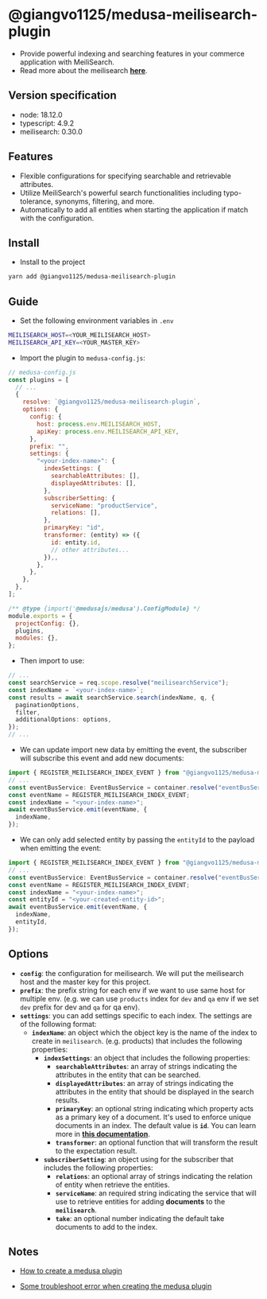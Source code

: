 # @giangvo1125/medusa-meilisearch-plugin

- Provide powerful indexing and searching features in your commerce application with MeiliSearch.
- Read more about the meilisearch [**here**](https://www.meilisearch.com/).

## Version specification

- node: 18.12.0
- typescript: 4.9.2
- meilisearch: 0.30.0

## Features

- Flexible configurations for specifying searchable and retrievable attributes.
- Utilize MeiliSearch's powerful search functionalities including typo-tolerance, synonyms, filtering, and more.
- Automatically to add all entities when starting the application if match with the configuration.

## Install

- Install to the project

```sh
yarn add @giangvo1125/medusa-meilisearch-plugin
```

## Guide

- Set the following environment variables in `.env`

```bash
MEILISEARCH_HOST=<YOUR_MEILISEARCH_HOST>
MEILISEARCH_API_KEY=<YOUR_MASTER_KEY>
```

- Import the plugin to `medusa-config.js`:

```js
// medusa-config.js
const plugins = [
  // ...
  {
    resolve: `@giangvo1125/medusa-meilisearch-plugin`,
    options: {
      config: {
        host: process.env.MEILISEARCH_HOST,
        apiKey: process.env.MEILISEARCH_API_KEY,
      },
      prefix: "",
      settings: {
        "<your-index-name>": {
          indexSettings: {
            searchableAttributes: [],
            displayedAttributes: [],
          },
          subscriberSetting: {
            serviceName: "productService",
            relations: [],
          },
          primaryKey: "id",
          transformer: (entity) => ({
            id: entity.id,
            // other attributes...
          }),,
        },
      },
    },
  },
];

/** @type {import('@medusajs/medusa').ConfigModule} */
module.exports = {
  projectConfig: {},
  plugins,
  modules: {},
};
```

- Then import to use:

```ts
// ...
const searchService = req.scope.resolve("meilisearchService");
const indexName = `<your-index-name>`;
const results = await searchService.search(indexName, q, {
  paginationOptions,
  filter,
  additionalOptions: options,
});
// ...
```

- We can update import new data by emitting the event, the subscriber will subscribe this event and add new documents:

```ts
import { REGISTER_MEILISEARCH_INDEX_EVENT } from "@giangvo1125/medusa-meilisearch-plugin";
// ...
const eventBusService: EventBusService = container.resolve("eventBusService");
const eventName = REGISTER_MEILISEARCH_INDEX_EVENT;
const indexName = "<your-index-name>";
await eventBusService.emit(eventName, {
  indexName,
});
```

- We can only add selected entity by passing the `entityId` to the payload when emitting the event:

```ts
import { REGISTER_MEILISEARCH_INDEX_EVENT } from "@giangvo1125/medusa-meilisearch-plugin";
// ...
const eventBusService: EventBusService = container.resolve("eventBusService");
const eventName = REGISTER_MEILISEARCH_INDEX_EVENT;
const indexName = "<your-index-name>";
const entityId = "<your-created-entity-id>";
await eventBusService.emit(eventName, {
  indexName,
  entityId,
});
```

## Options

- **`config`**: the configuration for meilisearch. We will put the meilisearch host and the master key for this project.
- **`prefix`**: the prefix string for each env if we want to use same host for multiple env. (e.g. we can use `products` index for `dev` and `qa` env if we set `dev` prefix for dev and `qa` for qa env).
- **`settings`**: you can add settings specific to each index. The settings are of the following format:
  - **`indexName`**: an object which the object key is the name of the index to create in `meilisearch`. (e.g. products) that includes the following properties:
    - **`indexSettings`**: an object that includes the following properties:
      - **`searchableAttributes`**: an array of strings indicating the attributes in the entity that can be searched.
      - **`displayedAttributes`**: an array of strings indicating the attributes in the entity that should be displayed in the search results.
      - **`primaryKey`**: an optional string indicating which property acts as a primary key of a document. It's used to enforce unique documents in an index. The default value is **`id`**. You can learn more in [**this documentation**](https://www.meilisearch.com/docs/learn/core_concepts/primary_key#primary-field).
      - **`transformer`**: an optional function that will transform the result to the expectation result.
    - **`subscriberSetting`**: an object using for the subscriber that includes the following properties:
      - **`relations`**: an optional array of strings indicating the relation of entity when retrieve the entities.
      - **`serviceName`**: an required string indicating the service that will use to retrieve entities for adding **documents** to the **`meilisearch`**.
      - **`take`**: an optional number indicating the default take documents to add to the index.

## Notes

- [How to create a medusa plugin](https://docs.medusajs.com/development/plugins/create)

- [Some troubleshoot error when creating the medusa plugin](https://docs.medusajs.com/development/plugins/create#troubleshoot-errors)
